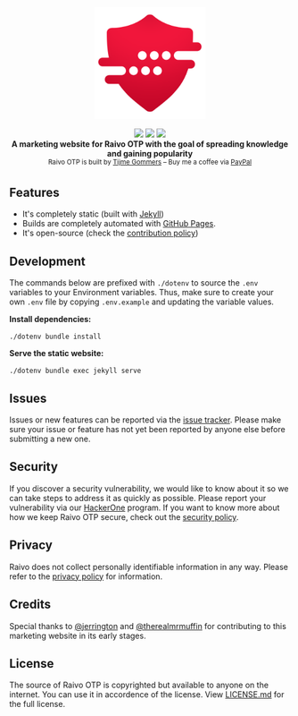 <p align="center">
    <img src="https://raw.githubusercontent.com/raivo-otp/ios-application/master/Assets/app-icon.png" width="200"/>
</p>
<p align="center">
    <a href="https://github.com/raivo-otp/marketing-website/blob/master/LICENSE.md"><img src="https://raw.finnwea.com/shield/?firstText=Source&secondText=Licensed" /></a>
    <a href="https://todo/"><img src="https://raw.finnwea.com/shield/?firstText=Platform&secondText=Web(server)" /></a>
    <a href="https://github.com/raivo-otp/marketing-website/releases"><img src="https://raw.finnwea.com/vector-shields-v1/?typeKey=SemverVersion&typeValue1=raivo-otp&typeValue2=marketing-website&typeValue4=Release&cache=4"></a>
    <br/>
    <b>A marketing website for Raivo OTP with the goal of spreading knowledge and gaining popularity</b>
    <br/>
    <sup>Raivo OTP is built by <a href="https://www.linkedin.com/in/tijme/">Tijme Gommers</a> – Buy me a coffee via <a href="https://www.paypal.me/tijmegommers">PayPal</a></sup>
    <br/>
</p>

## Features

* It's completely static (built with [Jekyll](https://jekyllrb.com/))
* Builds are completely automated with [GitHub Pages](https://pages.github.com/).
* It's open-source (check the [contribution policy](https://github.com/raivo-otp/marketing-website/blob/master/CONTRIBUTING.md))

## Development

The commands below are prefixed with `./dotenv` to source the `.env` variables to your Environment variables. Thus, make sure to create your own `.env` file by copying `.env.example` and updating the variable values.

**Install dependencies:**

    ./dotenv bundle install

**Serve the static website:**

    ./dotenv bundle exec jekyll serve

## Issues

Issues or new features can be reported via the [issue tracker](https://github.com/raivo-otp/marketing-website/issues). Please make sure your issue or feature has not yet been reported by anyone else before submitting a new one.

## Security

If you discover a security vulnerability, we would like to know about it so we can take steps to address it as quickly as possible. Please report your vulnerability via our [HackerOne](https://hackerone.com/raivo) program. If you want to know more about how we keep Raivo OTP secure, check out the [security policy](https://github.com/raivo-otp/marketing-website/blob/master/SECURITY.md).


## Privacy

Raivo does not collect personally identifiable information in any way. Please refer to the [privacy policy](https://github.com/raivo-otp/marketing-website/blob/master/PRIVACY.md) for information.

## Credits

Special thanks to [@jerrington](https://github.com/cjerrington) and [@therealmrmuffin](https://github.com/therealmrmuffin) for contributing to this marketing website in its early stages.

## License

The source of Raivo OTP is copyrighted but available to anyone on the internet. You can use it in accordence of the license. View [LICENSE.md](https://github.com/raivo-otp/marketing-website/blob/master/LICENSE.md) for the full license.
